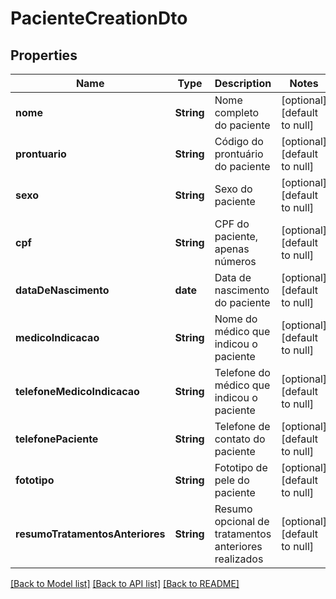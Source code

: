 # PacienteCreationDto
## Properties

| Name | Type | Description | Notes |
|------------ | ------------- | ------------- | -------------|
| **nome** | **String** | Nome completo do paciente | [optional] [default to null] |
| **prontuario** | **String** | Código do prontuário do paciente | [optional] [default to null] |
| **sexo** | **String** | Sexo do paciente | [optional] [default to null] |
| **cpf** | **String** | CPF do paciente, apenas números | [optional] [default to null] |
| **dataDeNascimento** | **date** | Data de nascimento do paciente | [optional] [default to null] |
| **medicoIndicacao** | **String** | Nome do médico que indicou o paciente | [optional] [default to null] |
| **telefoneMedicoIndicacao** | **String** | Telefone do médico que indicou o paciente | [optional] [default to null] |
| **telefonePaciente** | **String** | Telefone de contato do paciente | [optional] [default to null] |
| **fototipo** | **String** | Fototipo de pele do paciente | [optional] [default to null] |
| **resumoTratamentosAnteriores** | **String** | Resumo opcional de tratamentos anteriores realizados | [optional] [default to null] |

[[Back to Model list]](../README.md#documentation-for-models) [[Back to API list]](../README.md#documentation-for-api-endpoints) [[Back to README]](../README.md)

